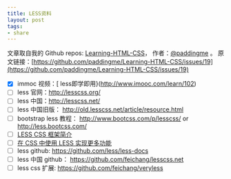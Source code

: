 ```yaml
---
title: LESS资料
layout: post
tags:
- share
---
```



 文章取自我的 Github  repos: [Learning-HTML-CSS](https://github.com/paddingme/Learning-HTML-CSS)， 作者：[@paddingme](http://padding.me/about.html) 。 
  原文链接：[https://github.com/paddingme/Learning-HTML-CSS/issues/19](https://github.com/paddingme/Learning-HTML-CSS/issues/19)

- [x] immoc 视频：[ less即学即用}(http://www.imooc.com/learn/102)
- [ ] less 官网：http://lesscss.org/
- [ ] less 中国：http://lesscss.net/
- [ ] less 中国旧版： http://old.lesscss.net/article/resource.html
- [ ] bootstrap less 教程： http://www.bootcss.com/p/lesscss/  or http://less.bootcss.com/
- [ ] [LESS CSS 框架简介](http://www.ibm.com/developerworks/cn/web/1207_zhaoch_lesscss/)
- [ ] [在 CSS 中使用 LESS 实现更多功能](http://www.ibm.com/developerworks/cn/web/wa-less/)
- [ ] less github: https://github.com/less/less-docs
- [ ]  less 中国 github： https://github.com/feichang/lesscss.net
- [ ] less css 扩展: https://github.com/feichang/veryless